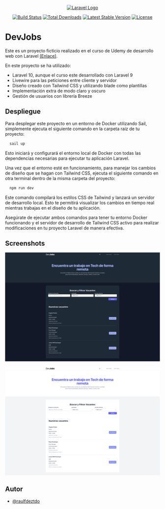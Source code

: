 <p align="center"><a href="https://laravel.com" target="_blank"><img src="https://raw.githubusercontent.com/laravel/art/master/logo-lockup/5%20SVG/2%20CMYK/1%20Full%20Color/laravel-logolockup-cmyk-red.svg" width="400" alt="Laravel Logo"></a></p>

<p align="center">
<a href="https://github.com/laravel/framework/actions"><img src="https://github.com/laravel/framework/workflows/tests/badge.svg" alt="Build Status"></a>
<a href="https://packagist.org/packages/laravel/framework"><img src="https://img.shields.io/packagist/dt/laravel/framework" alt="Total Downloads"></a>
<a href="https://packagist.org/packages/laravel/framework"><img src="https://img.shields.io/packagist/v/laravel/framework" alt="Latest Stable Version"></a>
<a href="https://packagist.org/packages/laravel/framework"><img src="https://img.shields.io/packagist/l/laravel/framework" alt="License"></a>
</p>

# DevJobs

Este es un proyecto ficticio realizado en el curso de Udemy de desarrollo web con Laravel [(Enlace)](https://www.udemy.com/course/curso-laravel-crea-aplicaciones-y-sitios-web-con-php-y-mvc/).

En este proyecto se ha utilizado:
- Laravel 10, aunque el curso este desarrollado con Laravel 9
- Livewire para las peticiones entre cliente y servidor
- Diseño creado con Tailwind CSS y utilizando blade como plantillas
- Implementación extra de modo claro y oscuro
- Gestión de usuarios con librería Breeze

## Despliegue

Para desplegar este proyecto en un entorno de Docker utilizando Sail, simplemente ejecuta el siguiente comando en la carpeta raíz de tu proyecto:

```bash
  sail up
```

Esto iniciará y configurará el entorno local de Docker con todas las dependencias necesarias para ejecutar tu aplicación Laravel.

Una vez que el entorno esté en funcionamiento, para manejar los cambios de diseño que se hagan con Tailwind CSS, ejecuta el siguiente comando en otra terminal dentro de la misma carpeta del proyecto:

```bash
  npm run dev
```

Este comando compilará los estilos CSS de Tailwind y lanzará un servidor de desarrollo local. Esto te permitirá visualizar los cambios en tiempo real mientras trabajas en el diseño de tu aplicación.

Asegúrate de ejecutar ambos comandos para tener tu entorno Docker funcionando y el servidor de desarrollo de Tailwind CSS activo para realizar modificaciones en tu proyecto Laravel de manera efectiva.

## Screenshots

![Dark Mode App DevJobs](devjobs-darkmode.png)

![Light Mode App DevJobs](devjobs-lightmode.png)

</p>

## Autor

- [@raulfdeztdo](https://github.com/raulfdeztdo)
